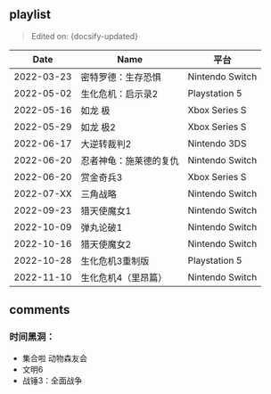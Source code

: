 ## playlist

> Edited on: {docsify-updated}

Date | Name | 平台
--- | --- | ---
2022-03-23 | 密特罗德：生存恐惧 | Nintendo Switch
2022-05-02 | 生化危机：启示录2 | Playstation 5
2022-05-16 | 如龙 极 | Xbox Series S
2022-05-29 | 如龙 极2 | Xbox Series S
2022-06-17 | 大逆转裁判2 | Nintendo 3DS
2022-06-20 | 忍者神龟：施莱德的复仇 | Nintendo Switch
2022-06-20 | 赏金奇兵3 | Xbox Series S
2022-07-XX | 三角战略  | Nintendo Switch
2022-09-23 | 猎天使魔女1 | Nintendo Switch
2022-10-09 | 弹丸论破1 | Nintendo Switch
2022-10-16 | 猎天使魔女2 | Nintendo Switch
2022-10-28 | 生化危机3重制版 | Playstation 5
2022-11-10 | 生化危机4（里昂篇） | Nintendo Switch
## comments

### 时间黑洞：
- 集合啦 动物森友会
- 文明6
- 战锤3：全面战争
